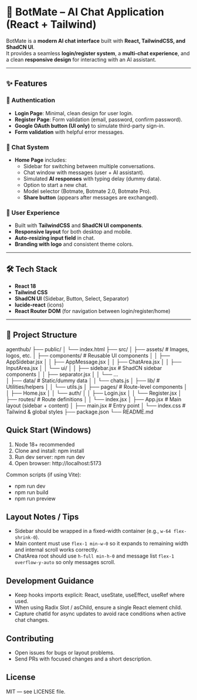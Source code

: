 # 🤖 BotMate – AI Chat Application (React + Tailwind)

BotMate is a **modern AI chat interface** built with **React, TailwindCSS, and ShadCN UI**.  
It provides a seamless **login/register system**, a **multi-chat experience**, and a clean **responsive design** for interacting with an AI assistant.

---

## ✨ Features

### 🔐 Authentication
- **Login Page**: Minimal, clean design for user login.  
- **Register Page**: Form validation (email, password, confirm password).  
- **Google OAuth button (UI only)** to simulate third-party sign-in.  
- **Form validation** with helpful error messages.

### 💬 Chat System
- **Home Page** includes:
  - Sidebar for switching between multiple conversations.
  - Chat window with messages (user + AI assistant).
  - Simulated **AI responses** with typing delay (dummy data).
  - Option to start a new chat.
  - Model selector (Botmate, Botmate 2.0, Botmate Pro).
  - **Share button** (appears after messages are exchanged).

### 🎨 User Experience
- Built with **TailwindCSS** and **ShadCN UI components**.
- **Responsive layout** for both desktop and mobile.
- **Auto-resizing input field** in chat.
- **Branding with logo** and consistent theme colors.

---

## 🛠️ Tech Stack

- **React 18**
- **Tailwind CSS**
- **ShadCN UI** (Sidebar, Button, Select, Separator)
- **lucide-react** (icons)
- **React Router DOM** (for navigation between login/register/home)

---

## 📂 Project Structure

agenthub/
├── public/
│   └── index.html
├── src/
│   ├── assets/                # Images, logos, etc.
│   ├── components/            # Reusable UI components
│   │   ├── AppSidebar.jsx
│   │   ├── AppMessage.jsx
│   │   ├── ChatArea.jsx
│   │   ├── InputArea.jsx
│   │   └── ui/
│   │       ├── sidebar.jsx    # ShadCN sidebar components
│   │       ├── separator.jsx
│   │       └── ...            
│   ├── data/                  # Static/dummy data
│   │   └── chats.js
│   ├── lib/                   # Utilities/helpers
│   │   └── utils.js
│   ├── pages/                 # Route-level components
│   │   ├── Home.jsx
│   │   └── auth/
│   │       ├── Login.jsx
│   │       └── Register.jsx
│   ├── routes/                # Route definitions
│   │   └── index.jsx
│   ├── App.jsx                # Main layout (sidebar + content)
│   ├── main.jsx               # Entry point
│   └── index.css              # Tailwind & global styles
├── package.json
└── README.md




##  Quick Start (Windows)
1. Node 18+ recommended
2. Clone and install:
   npm install
3. Run dev server:
   npm run dev
4. Open browser:
   http://localhost:5173

Common scripts (if using Vite):
- npm run dev
- npm run build
- npm run preview

## Layout Notes / Tips
- Sidebar should be wrapped in a fixed-width container (e.g., `w-64 flex-shrink-0`).
- Main content must use `flex-1 min-w-0` so it expands to remaining width and internal scroll works correctly.
- ChatArea root should use `h-full min-h-0` and message list `flex-1 overflow-y-auto` so only messages scroll.

## Development Guidance
- Keep hooks imports explicit: React, useState, useEffect, useRef where used.
- When using Radix Slot / asChild, ensure a single React element child.
- Capture chatId for async updates to avoid race conditions when active chat changes.

## Contributing
- Open issues for bugs or layout problems.
- Send PRs with focused changes and a short description.

## License
MIT — see LICENSE file.

